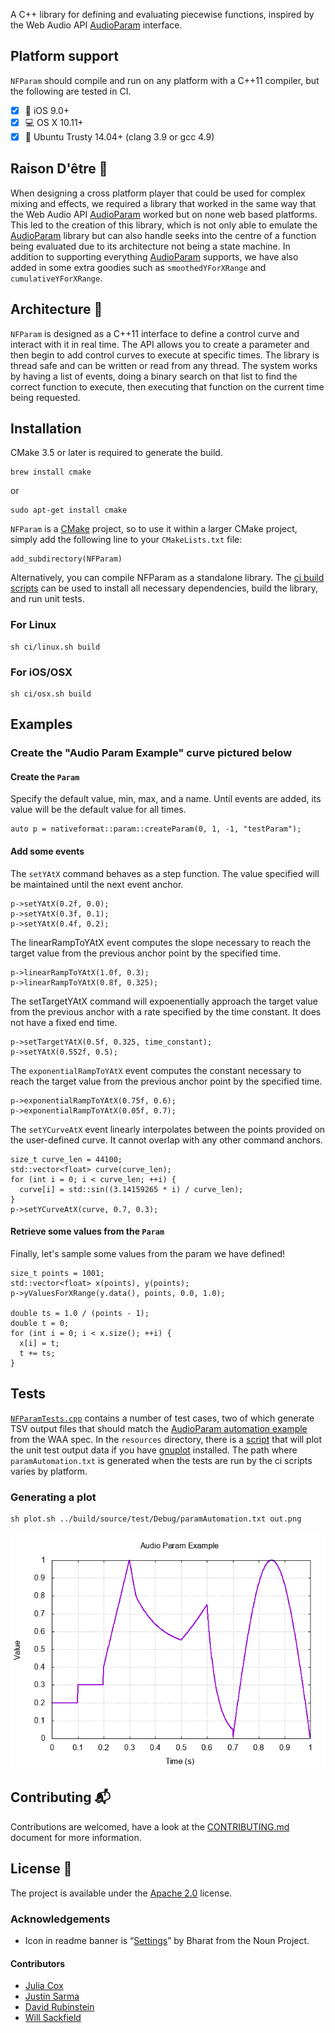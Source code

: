 A C++ library for defining and evaluating piecewise functions, inspired by the Web Audio API [AudioParam](https://webaudio.github.io/web-audio-api/#AudioParam) interface.

## Platform support
`NFParam` should compile and run on any platform with a C++11 compiler, but the following are tested in CI.

- [x] 📱 iOS 9.0+
- [x] 💻 OS X 10.11+
- [x] 🐧 Ubuntu Trusty 14.04+ (clang 3.9 or gcc 4.9)

## Raison D'être :thought_balloon:
When designing a cross platform player that could be used for complex mixing and effects, we required a library that worked in the same way that the Web Audio API [AudioParam](https://webaudio.github.io/web-audio-api/#AudioParam) worked but on none web based platforms. This led to the creation of this library, which is not only able to emulate the [AudioParam](https://webaudio.github.io/web-audio-api/#AudioParam) library but can also handle seeks into the centre of a function being evaluated due to its architecture not being a state machine. In addition to supporting everything [AudioParam](https://webaudio.github.io/web-audio-api/#AudioParam) supports, we have also added in some extra goodies such as `smoothedYForXRange` and `cumulativeYForXRange`.

## Architecture :triangular_ruler:
`NFParam` is designed as a C++11 interface to define a control curve and interact with it in real time. The API allows you to create a parameter and then begin to add control curves to execute at specific times. The library is thread safe and can be written or read from any thread. The system works by having a list of events, doing a binary search on that list to find the correct function to execute, then executing that function on the current time being requested.

## Installation
CMake 3.5 or later is required to generate the build.
```shell
brew install cmake
```
or
```shell
sudo apt-get install cmake
```

`NFParam` is a [CMake](https://cmake.org/) project, so to use it within a larger CMake project, simply add the following line to your `CMakeLists.txt` file:
```
add_subdirectory(NFParam)
``` 
Alternatively, you can compile NFParam as a standalone library.
The [ci build scripts](./ci) can be used to install all necessary dependencies, build the library, and run unit tests.

### For Linux
```shell
sh ci/linux.sh build
```

### For iOS/OSX
```shell
sh ci/osx.sh build
```

## Examples

### Create the "Audio Param Example" curve pictured below 

#### Create the `Param`
Specify the default value, min, max, and a name.
Until events are added, its value will be the default value for all times.
```
auto p = nativeformat::param::createParam(0, 1, -1, "testParam");
```

#### Add some events
The `setYAtX` command behaves as a step function.
The value specified will be maintained until the next event anchor.
```
p->setYAtX(0.2f, 0.0);
p->setYAtX(0.3f, 0.1);
p->setYAtX(0.4f, 0.2);
```

The linearRampToYAtX event computes the slope necessary to 
reach the target value from the previous anchor point by the specified time.
```
p->linearRampToYAtX(1.0f, 0.3);
p->linearRampToYAtX(0.8f, 0.325);
```

The setTargetYAtX command will expoenentially approach the target value
from the previous anchor with a rate specified by the time constant.
It does not have a fixed end time.
```
p->setTargetYAtX(0.5f, 0.325, time_constant);
p->setYAtX(0.552f, 0.5);
```

The `exponentialRampToYAtX` event computes the constant necessary to
reach the target value from the previous anchor point by the specified time.
```
p->exponentialRampToYAtX(0.75f, 0.6);
p->exponentialRampToYAtX(0.05f, 0.7);
```

The `setYCurveAtX` event linearly interpolates between the points provided on the user-defined curve.
It cannot overlap with any other command anchors.
```
size_t curve_len = 44100;
std::vector<float> curve(curve_len);
for (int i = 0; i < curve_len; ++i) {
  curve[i] = std::sin((3.14159265 * i) / curve_len);
}
p->setYCurveAtX(curve, 0.7, 0.3);
```
#### Retrieve some values from the `Param`
Finally, let's sample some values from the param we have defined!
```
size_t points = 1001;
std::vector<float> x(points), y(points);
p->yValuesForXRange(y.data(), points, 0.0, 1.0);

double ts = 1.0 / (points - 1);
double t = 0;
for (int i = 0; i < x.size(); ++i) {
  x[i] = t;
  t += ts;
}
```

## Tests
[`NFParamTests.cpp`](source/test/NFParamTests.cpp) contains a number of test cases,
two of which generate TSV output files that should match the
[AudioParam automation example](https://webaudio.github.io/web-audio-api/#example1-AudioParam)
from the WAA spec. In the `resources` directory, there is a [script](resources/plot.sh) that will plot the unit test output data
if you have [gnuplot](http://gnuplot.info/) installed. The path where `paramAutomation.txt` is generated when the tests are run by the 
ci scripts varies by platform.

### Generating a plot
```
sh plot.sh ../build/source/test/Debug/paramAutomation.txt out.png
```
![](resources/paramAutomationExpected.png?raw=true)

## Contributing :mailbox_with_mail:
Contributions are welcomed, have a look at the [CONTRIBUTING.md](CONTRIBUTING.md) document for more information.

## License :memo:
The project is available under the [Apache 2.0](http://www.apache.org/licenses/LICENSE-2.0) license.

### Acknowledgements
- Icon in readme banner is “[Settings](https://thenounproject.com/search/?q=parameter&i=1477820)” by Bharat from the Noun Project.

#### Contributors
* [Julia Cox](https://github.com/astrocox)
* [Justin Sarma](https://github.com/jsarma)
* [David Rubinstein](https://github.com/drubinstein)
* [Will Sackfield](https://github.com/8W9aG)
